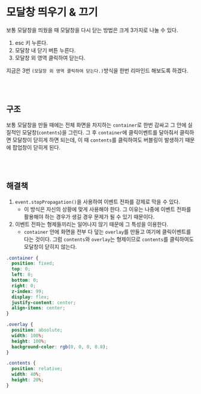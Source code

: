 # 모달창 띄우기 & 끄기

보통 모달창을 띄웠을 때 모달창을 다시 닫는 방법은 크게 3가지로 나눌 수 있다.

1. esc 키 누른다.
2. 모달창 내 닫기 버튼 누른다.
3. 모달창 외 영역 클릭하여 닫는다.

지금은 3번 `(모달창 외 영역 클릭하여 닫는다.)`방식을 한번 리마인드 해보도록 하겠다.

<br/>
<br/>

## 구조

보통 모달창을 만들 때에는 전체 화면을 차지하는 `container`로 한번 감싸고 그 안에 실질적인 모달창(`contents`)을 그린다. 그 후 `container`에 클릭이벤트를 달아줘서 클릭하면 모달창이 닫히게 하면 되는데, 이 때 `contents`를 클릭하여도 버블링이 발생하기 때문에 팝업창이 닫히게 된다.

<br/>
<br/>

## 해결책

1. `event.stopPropagation()`을 사용하여 이벤트 전파를 강제로 막을 수 있다.
   - 이 방식은 자신의 상황에 맞게 사용해야 한다. 그 이유는 나중에 이벤트 전파를 활용해야 하는 경우가 생길 경우 문제가 될 수 있기 때문이다.
2. 이벤트 전파는 형제들끼리는 일어나지 않기 때문에 그 특성을 이용한다.
   - `container` 안에 화면을 전부 다 덮는 `overlay`를 만들고 여기에 클릭이벤트를 다는 것이다. 그럼 `contents`와 `overlay`는 형제이므로 `contents`를 클릭하여도 모달창이 닫히지 않는다.

```css
.container {
  position: fixed;
  top: 0;
  left: 0;
  bottom: 0;
  right: 0;
  z-index: 99;
  display: flex;
  justify-content: center;
  align-items: center;
}

.overlay {
  position: absolute;
  width: 100%;
  height: 100%;
  background-color: rgb(0, 0, 0, 0.8);
}

.contents {
  position: relative;
  width: 40%;
  height: 20%;
}
```
